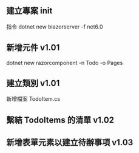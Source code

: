 ## 建立專案 init 
指令 dotnet new blazorserver -f net6.0
## 新增元件 v1.01   
dotnet new razorcomponent -n Todo -o Pages  
## 建立類別 v1.01
新增檔案 TodoItem.cs  
## 繫結 TodoItems 的清單  v1.02
## 新增表單元素以建立待辦事項  v1.03